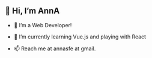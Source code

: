 <h2>👋 Hi, I’m AnnA</h2>

- 👀  I’m a Web Developer!

- 🌱  I’m currently learning Vue.js and playing with React

- 📫  Reach me at annasfe at gmail.

<!---
annasfe/annasfe is a ✨ special ✨ repository because its `README.md` (this file) appears on your GitHub profile.
You can click the Preview link to take a look at your changes.
--->
